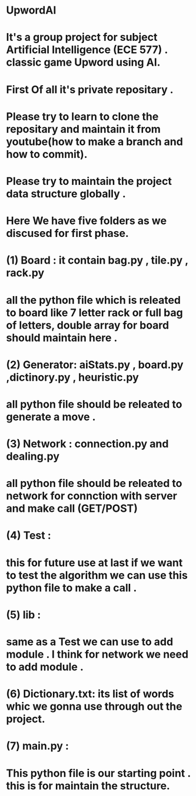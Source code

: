 # UpwordAI
# It's a group project for subject Artificial Intelligence (ECE 577) . classic game Upword using AI.
# First Of all it's private repositary .
# Please try to learn to clone the repositary and maintain it from youtube(how to make a branch and how to commit).
# Please try to maintain the project data structure globally .
# Here We have five folders as we discused for first phase.
# (1) Board : it contain bag.py , tile.py , rack.py
# all the python file which is releated to board like 7 letter rack or full bag of letters, double array for board should maintain here .
# (2) Generator: aiStats.py , board.py ,dictinory.py , heuristic.py
#  all python file should be releated to generate a move .
# (3) Network : connection.py and dealing.py
# all python file should be releated to network for connction with server and make call (GET/POST)
# (4) Test :
# this for future use at last if we want to test the algorithm we can use this python file to make a call .
# (5) lib :
# same as a Test we can use to add module . I think for network we need to add module .
# (6) Dictionary.txt: its list of words whic we gonna use through out the project.
# (7) main.py :
# This python file is our starting point . this is for maintain the structure.
